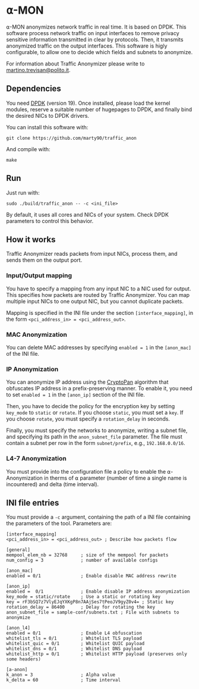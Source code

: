 # ⍺-MON
⍺-MON anonymizes network traffic in real time. It is based on DPDK.
This software process network traffic on input interfaces to remove privacy sensitive information transmitted in clear by protocols.
Then, it transmits anonymized traffic on the output interfaces.
This software is higly configurable, to allow one to decide which fields and subnets to anonymize. 

For information about Traffic Anonymizer please write to [martino.trevisan@polito.it](mailto:martino.trevisan@polito.it).


## Dependencies

You need [DPDK](http://dpdk.org/) (version 19).
Once installed, please load the kernel modules, reserve a suitable number of hugepages to DPDK, and finally bind the desired NICs to DPDK drivers.

You can install this software with:
``` 
git clone https://github.com/marty90/traffic_anon
```

And compile with:
```
make
```

## Run
Just run with:
```
sudo ./build/traffic_anon -- -c <ini_file>
```

By default, it uses all cores and NICs of your system. Check DPDK parameters to control this behavior.

## How it works

Traffic Anonymizer reads packets from input NICs, process them, and sends them on the output port.

### Input/Output mapping

You have to specify a mapping from any input NIC to a NIC used for output. This specifies how packets are routed by Traffic Anonymizer.
You can map multiple input NICs to one output NIC, but you cannot duplicate packets.

Mapping is specified in the INI file under the section `[interface_mapping]`, in the form `<pci_address_in> = <pci_address_out>`.

### MAC Anonymization

You can delete MAC addresses by specifying `enabled = 1` in the `[anon_mac]` of the INI file.

### IP Anonymization

You can anonymize IP address using the [CryptoPan](https://www.cc.gatech.edu/computing/Networking/projects/cryptopan/) algorithm that obfuscates IP address in a prefix-preserving manner. To enable it, you need to set `enabled = 1` in the `[anon_ip]` section of the INI file.

Then, you have to decide the policy for the encryption key by setting `key_mode` to `static` or `rotate`.
If you choose `static`, you must set a `key`. If you choose `rotate`, you must specify a `rotation_delay` in seconds.

Finally, you must specify the networks to anonymize, writing a subnet file, and specifying its path in the `anon_subnet_file` parameter. The file must contain a subnet per row in the form `subnet/prefix`, e.g., `192.168.0.0/16`.

### L4-7 Anonymization

You must provide into the configuration file a policy to enable the ⍺-Anonymization in therms of ⍺ parameter (number of time a single name is incountered) and delta (time interval).

## INI file entries
You must provide a `-c` argument, containing the path of a INI file containing the parameters of the tool.
Parameters are:
```
[interface_mapping]
<pci_address_in> = <pci_address_out> ; Describe how packets flow

[general]
mempool_elem_nb = 32768     ; size of the mempool for packets
num_config = 3              ; number of available configs

[anon_mac]
enabled = 0/1               ; Enable disable MAC address rewrite

[anon_ip]
enabled =  0/1              ; Enable disable IP address anonymization
key_mode = static/rotate    ; Use a static or rotating key
key = rF3bSQ7z7VlyEJqYXKgP8n7AAjSes7tPeoJV9gyZ0v4= ; Static key
rotation_delay = 86400      ; Delay for rotating the key
anon_subnet_file = sample-conf/subnets.txt ; File with subnets to anonymize

[anon_l4]
enabled = 0/1               ; Enable L4 obfuscation
whitelist_tls = 0/1         ; Whitelist TLS payload
whitelist_quic = 0/1        ; Whitelist QUIC payload
whitelist_dns = 0/1         ; Whitelist DNS payload
whitelist_http = 0/1        ; Whitelist HTTP payload (preserves only some headers)

[a-anon]
k_anon = 3                  ; Alpha value
k_delta = 60                ; Time interval
```



